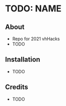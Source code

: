 # TODO: NAME

## About

- Repo for 2021 vhHacks
- TODO

## Installation

- TODO

## Credits

- TODO
